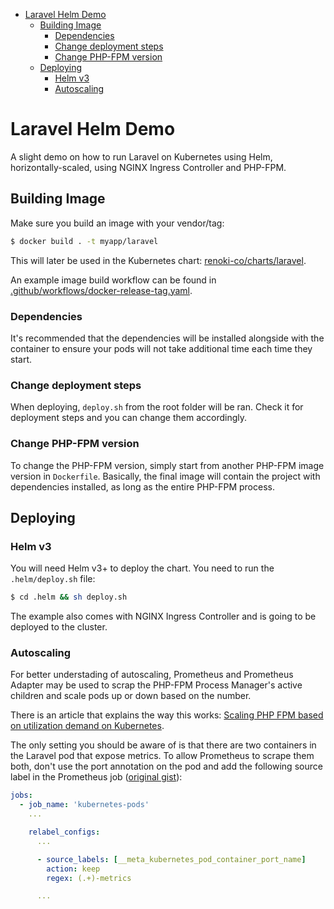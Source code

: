 - [Laravel Helm Demo](#laravel-helm-demo)
  - [Building Image](#building-image)
    - [Dependencies](#dependencies)
    - [Change deployment steps](#change-deployment-steps)
    - [Change PHP-FPM version](#change-php-fpm-version)
  - [Deploying](#deploying)
    - [Helm v3](#helm-v3)
    - [Autoscaling](#autoscaling)

# Laravel Helm Demo

A slight demo on how to run Laravel on Kubernetes using Helm, horizontally-scaled, using NGINX Ingress Controller and PHP-FPM.

## Building Image

Make sure you build an image with your vendor/tag:

```bash
$ docker build . -t myapp/laravel
```

This will later be used in the Kubernetes chart: [renoki-co/charts/laravel](https://github.com/renoki-co/charts/tree/master/charts/laravel).

An example image build workflow can be found in [.github/workflows/docker-release-tag.yaml](.github/workflows/docker-release-tag.yaml).

### Dependencies

It's recommended that the dependencies will be installed alongside with the container to ensure your pods will not take additional time each time they start.

### Change deployment steps

When deploying, `deploy.sh` from the root folder will be ran. Check it for deployment steps and you can change them accordingly.

### Change PHP-FPM version

To change the PHP-FPM version, simply start from another PHP-FPM image version in `Dockerfile`. Basically,
the final image will contain the project with dependencies installed, as long as the entire PHP-FPM process.

## Deploying

### Helm v3

You will need Helm v3+ to deploy the chart. You need to run the `.helm/deploy.sh` file:

```bash
$ cd .helm && sh deploy.sh
```

The example also comes with NGINX Ingress Controller and is going to be deployed to the cluster.

### Autoscaling

For better understading of autoscaling, Prometheus and Prometheus Adapter may be used to scrap the PHP-FPM Process Manager's active children and scale pods up or down based on the number.

There is an article that explains the way this works: [Scaling PHP FPM based on utilization demand on Kubernetes](https://blog.wyrihaximus.net/2021/01/scaling-php-fpm-based-on-utilization-demand-on-kubernetes/).

The only setting you should be aware of is that there are two containers in the Laravel pod that expose metrics. To allow Prometheus to scrape them both, don't use the port annotation on the pod and add the following source label in the Prometheus job ([original gist](https://gist.github.com/bakins/5bf7d4e719f36c1c555d81134d8887eb)):

```yaml
jobs:
  - job_name: 'kubernetes-pods'
    ...

    relabel_configs:
      ...

      - source_labels: [__meta_kubernetes_pod_container_port_name]
        action: keep
        regex: (.+)-metrics

      ...
```
